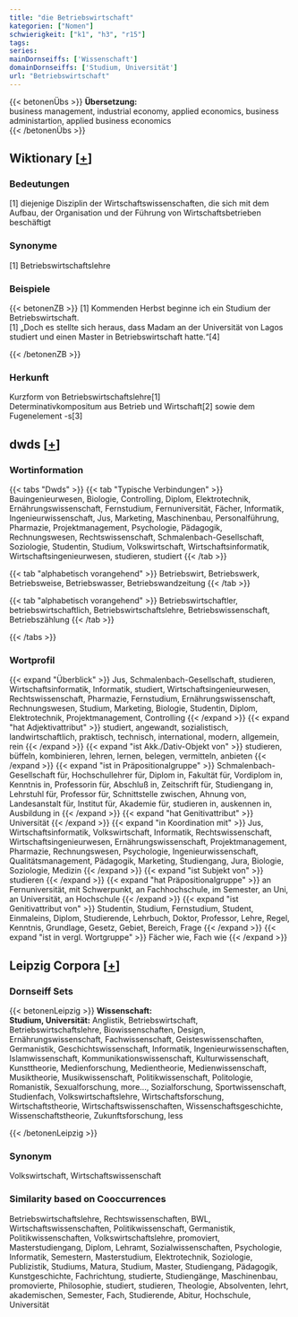 ```yaml
---
title: "die Betriebswirtschaft"
kategorien: ["Nomen"]
schwierigkeit: ["k1", "h3", "r15"]
tags:
series:
mainDornseiffs: ['Wissenschaft']
domainDornseiffs: ['Studium, Universität']
url: "Betriebswirtschaft"
---
```


{{< betonenÜbs >}}
**Übersetzung:**  
business management, industrial economy, applied economics, business administartion, applied business economics  
{{< /betonenÜbs >}}

## Wiktionary [[+](https://de.wiktionary.org/wiki/Betriebswirtschaft)]

### Bedeutungen
[1] diejenige Disziplin der Wirtschaftswissenschaften, die sich mit dem Aufbau, der Organisation und der Führung von Wirtschaftsbetrieben beschäftigt  

### Synonyme
[1] Betriebswirtschaftslehre  

### Beispiele
{{< betonenZB >}}
[1] Kommenden Herbst beginne ich ein Studium der Betriebswirtschaft.  
[1] „Doch es stellte sich heraus, dass Madam an der Universität von Lagos studiert und einen Master in Betriebswirtschaft hatte.“[4]  

{{< /betonenZB >}}
### Herkunft
Kurzform von Betriebswirtschaftslehre[1]  
Determinativkompositum aus Betrieb und Wirtschaft[2] sowie dem Fugenelement -s[3]  



## dwds [[+](https://www.dwds.de/wb/Betriebswirtschaft)]

### Wortinformation
{{< tabs "Dwds" >}}
{{< tab "Typische Verbindungen" >}}
Bauingenieurwesen, Biologie, Controlling, Diplom, Elektrotechnik, Ernährungswissenschaft, Fernstudium, Fernuniversität, Fächer, Informatik, Ingenieurwissenschaft, Jus, Marketing, Maschinenbau, Personalführung, Pharmazie, Projektmanagement, Psychologie, Pädagogik, Rechnungswesen, Rechtswissenschaft, Schmalenbach-Gesellschaft, Soziologie, Studentin, Studium, Volkswirtschaft, Wirtschaftsinformatik, Wirtschaftsingenieurwesen, studieren, studiert
{{< /tab >}}

{{< tab "alphabetisch vorangehend" >}}
Betriebswirt, Betriebswerk, Betriebsweise, Betriebswasser, Betriebswandzeitung
{{< /tab >}}

{{< tab "alphabetisch vorangehend" >}}
Betriebswirtschaftler, betriebswirtschaftlich, Betriebswirtschaftslehre, Betriebswissenschaft, Betriebszählung
{{< /tab >}}

{{< /tabs >}}

### Wortprofil
{{< expand "Überblick" >}} Jus, Schmalenbach-Gesellschaft, studieren, Wirtschaftsinformatik, Informatik, studiert, Wirtschaftsingenieurwesen, Rechtswissenschaft, Pharmazie, Fernstudium, Ernährungswissenschaft, Rechnungswesen, Studium, Marketing, Biologie, Studentin, Diplom, Elektrotechnik, Projektmanagement, Controlling {{< /expand >}}
{{< expand "hat Adjektivattribut" >}} studiert, angewandt, sozialistisch, landwirtschaftlich, praktisch, technisch, international, modern, allgemein, rein {{< /expand >}}
{{< expand "ist Akk./Dativ-Objekt von" >}} studieren, büffeln, kombinieren, lehren, lernen, belegen, vermitteln, anbieten {{< /expand >}}
{{< expand "ist in Präpositionalgruppe" >}} Schmalenbach-Gesellschaft für, Hochschullehrer für, Diplom in, Fakultät für, Vordiplom in, Kenntnis in, Professorin für, Abschluß in, Zeitschrift für, Studiengang in, Lehrstuhl für, Professor für, Schnittstelle zwischen, Ahnung von, Landesanstalt für, Institut für, Akademie für, studieren in, auskennen in, Ausbildung in {{< /expand >}}
{{< expand "hat Genitivattribut" >}} Universität {{< /expand >}}
{{< expand "in Koordination mit" >}} Jus, Wirtschaftsinformatik, Volkswirtschaft, Informatik, Rechtswissenschaft, Wirtschaftsingenieurwesen, Ernährungswissenschaft, Projektmanagement, Pharmazie, Rechnungswesen, Psychologie, Ingenieurwissenschaft, Qualitätsmanagement, Pädagogik, Marketing, Studiengang, Jura, Biologie, Soziologie, Medizin {{< /expand >}}
{{< expand "ist Subjekt von" >}} studieren {{< /expand >}}
{{< expand "hat Präpositionalgruppe" >}} an Fernuniversität, mit Schwerpunkt, an Fachhochschule, im Semester, an Uni, an Universität, an Hochschule {{< /expand >}}
{{< expand "ist Genitivattribut von" >}} Studentin, Studium, Fernstudium, Student, Einmaleins, Diplom, Studierende, Lehrbuch, Doktor, Professor, Lehre, Regel, Kenntnis, Grundlage, Gesetz, Gebiet, Bereich, Frage {{< /expand >}}
{{< expand "ist in vergl. Wortgruppe" >}} Fächer wie, Fach wie {{< /expand >}}

## Leipzig Corpora [[+](https://corpora.uni-leipzig.de/en/res?word=Betriebswirtschaft&corpusId=deu_newscrawl-public_2018)]

### Dornseiff Sets
{{< betonenLeipzig >}}
**Wissenschaft:**  
**Studium, Universität:** Anglistik, Betriebswirtschaft, Betriebswirtschaftslehre, Biowissenschaften, Design, Ernährungswissenschaft, Fachwissenschaft, Geisteswissenschaften, Germanistik, Geschichtswissenschaft, Informatik, Ingenieurwissenschaften, Islamwissenschaft, Kommunikationswissenschaft, Kulturwissenschaft, Kunsttheorie, Medienforschung, Medientheorie, Medienwissenschaft, Musiktheorie, Musikwissenschaft, Politikwissenschaft, Politologie, Romanistik, Sexualforschung, more..., Sozialforschung, Sportwissenschaft, Studienfach, Volkswirtschaftslehre, Wirtschaftsforschung, Wirtschaftstheorie, Wirtschaftswissenschaften, Wissenschaftsgeschichte, Wissenschaftstheorie, Zukunftsforschung, less  

{{< /betonenLeipzig >}}

### Synonym
Volkswirtschaft, Wirtschaftswissenschaft


### Similarity based on Cooccurrences
Betriebswirtschaftslehre, Rechtswissenschaften, BWL, Wirtschaftswissenschaften, Politikwissenschaft, Germanistik, Politikwissenschaften, Volkswirtschaftslehre, promoviert, Masterstudiengang, Diplom, Lehramt, Sozialwissenschaften, Psychologie, Informatik, Semestern, Masterstudium, Elektrotechnik, Soziologie, Publizistik, Studiums, Matura, Studium, Master, Studiengang, Pädagogik, Kunstgeschichte, Fachrichtung, studierte, Studiengänge, Maschinenbau, promovierte, Philosophie, studiert, studieren, Theologie, Absolventen, lehrt, akademischen, Semester, Fach, Studierende, Abitur, Hochschule, Universität

